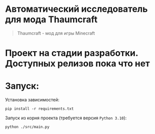 # Автоматический исследователь для мода Thaumcraft
> Thaumcraft - мод для игры Minecraft

# Проект на стадии разработки. Доступных релизов пока что нет

# Запуск:
Установка зависимостей:
```shell
pip install -r requirements.txt
```

Запуск из корня проекта (требуется версия `Python 3.10`):
```shell
python ./src/main.py
```
